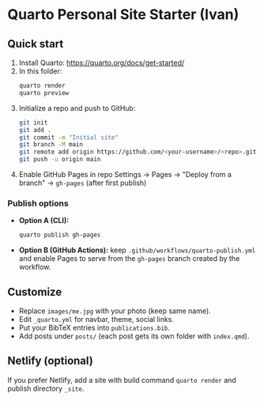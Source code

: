 # Quarto Personal Site Starter (Ivan)

## Quick start
1. Install Quarto: https://quarto.org/docs/get-started/
2. In this folder:
   ```bash
   quarto render
   quarto preview
   ```
3. Initialize a repo and push to GitHub:
   ```bash
   git init
   git add .
   git commit -m "Initial site"
   git branch -M main
   git remote add origin https://github.com/<your-username>/<repo>.git
   git push -u origin main
   ```
4. Enable GitHub Pages in repo Settings → Pages → "Deploy from a branch" → `gh-pages` (after first publish)

### Publish options
- **Option A (CLI):**
  ```bash
  quarto publish gh-pages
  ```
- **Option B (GitHub Actions):** keep `.github/workflows/quarto-publish.yml` and enable Pages to serve from the `gh-pages` branch created by the workflow.

## Customize
- Replace `images/me.jpg` with your photo (keep same name).
- Edit `_quarto.yml` for navbar, theme, social links.
- Put your BibTeX entries into `publications.bib`.
- Add posts under `posts/` (each post gets its own folder with `index.qmd`).

## Netlify (optional)
If you prefer Netlify, add a site with build command `quarto render` and publish directory `_site`.